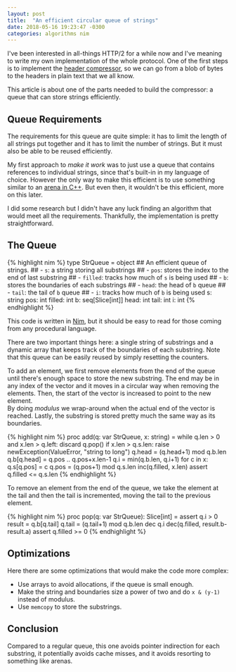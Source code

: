 ```yaml
---
layout: post
title:  "An efficient circular queue of strings"
date: 2018-05-16 19:23:47 -0300
categories: algorithms nim
---
```


I've been interested in all-things HTTP/2 for a while now and I've meaning to write my own implementation of the whole protocol. One of the first steps is to implement the [header compressor](https://github.com/nitely/nim-hpack), so we can go from a blob of bytes to the headers in plain text that we all know.

This article is about one of the parts needed to build the compressor: a queue that can store strings efficiently.

## Queue Requirements

The requirements for this queue are quite simple: it has to limit the length of all strings put together and it has to limit the number of strings. But it must also be able to be reused efficiently.

My first approach to *make it work* was to just use a queue that contains references to individual strings, since that's built-in in my language of choice. However the only way to make this efficient is to use something similar to an [arena in C++](https://en.wikipedia.org/wiki/Region-based_memory_management). But even then, it wouldn't be this efficient, more on this later.

I did some research but I didn't have any luck finding an algorithm that would meet all the requirements. Thankfully, the implementation is pretty straightforward.

## The Queue

{% highlight nim %}
type
  StrQueue = object
    ## An efficient queue of strings.
    ## - ``s``: a string storing all substrings
    ## - ``pos``: stores the index to the end of last substring
    ## - ``filled``: tracks how much of ``s`` is being used
    ## - ``b``: stores the boundaries of each substrings
    ## - ``head``: the head of ``b`` queue
    ## - ``tail``: the tail of ``b`` queue
    ## - ``i``: tracks how much of ``b`` is being used
    s: string
    pos: int
    filled: int
    b: seq[Slice[int]]
    head: int
    tail: int
    i: int
{% endhighlight %}

This code is written in [Nim](https://nim-lang.org/), but it should be easy
to read for those coming from any procedural language.

There are two important things here: a single string of substrings and a dynamic array that keeps track of the boundaries of each substring. Note that this queue can be easily reused by simply resetting the counters.

To add an element, we first remove elements from the end of the queue until there's enough space to store the new substring. The end may be in any index of the vector and it moves in a circular way when removing the elements. Then, the start of the vector is increased to point to the new element.  
By doing *modulus* we wrap-around when the actual end of the vector is reached. Lastly, the substring is stored pretty much the same way as its boundaries.

{% highlight nim %}
proc add(q: var StrQueue, x: string) =
  while q.len > 0 and x.len > q.left:
    discard q.pop()
  if x.len > q.s.len:
    raise newException(ValueError, "string to long")
  q.head = (q.head+1) mod q.b.len
  q.b[q.head] = q.pos .. q.pos+x.len-1
  q.i = min(q.b.len, q.i+1)
  for c in x:
    q.s[q.pos] = c
    q.pos = (q.pos+1) mod q.s.len
  inc(q.filled, x.len)
  assert q.filled <= q.s.len
{% endhighlight %}

To remove an element from the end of the queue, we take the element at the tail and then the tail is incremented, moving the tail to the previous element.

{% highlight nim %}
proc pop(q: var StrQueue): Slice[int] =
  assert q.i > 0
  result = q.b[q.tail]
  q.tail = (q.tail+1) mod q.b.len
  dec q.i
  dec(q.filled, result.b-result.a)
  assert q.filled >= 0
{% endhighlight %}

## Optimizations

Here there are some optimizations that would make the code more complex:

* Use arrays to avoid allocations, if the queue is small enough.
* Make the string and boundaries size a power of two and do `x & (y-1)` instead of modulus.
* Use `memcopy` to store the substrings.

## Conclusion

Compared to a regular queue, this one avoids pointer indirection for each substring, it potentially avoids cache misses, and it avoids resorting to something like arenas.
